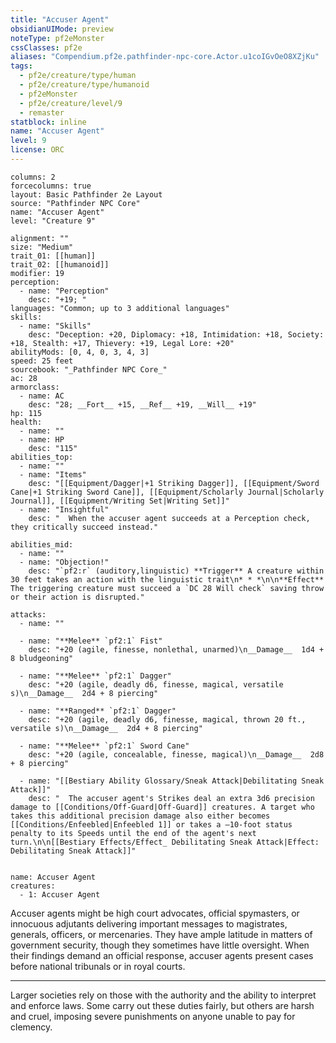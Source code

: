 ```yaml
---
title: "Accuser Agent"
obsidianUIMode: preview
noteType: pf2eMonster
cssClasses: pf2e
aliases: "Compendium.pf2e.pathfinder-npc-core.Actor.u1coIGvOeO8XZjKu" 
tags:
  - pf2e/creature/type/human
  - pf2e/creature/type/humanoid
  - pf2eMonster
  - pf2e/creature/level/9
  - remaster
statblock: inline
name: "Accuser Agent"
level: 9
license: ORC
---
```


```statblock
columns: 2
forcecolumns: true
layout: Basic Pathfinder 2e Layout
source: "Pathfinder NPC Core"
name: "Accuser Agent"
level: "Creature 9"

alignment: ""
size: "Medium"
trait_01: [[human]]
trait_02: [[humanoid]]
modifier: 19
perception:
  - name: "Perception"
    desc: "+19; "
languages: "Common; up to 3 additional languages"
skills:
  - name: "Skills"
    desc: "Deception: +20, Diplomacy: +18, Intimidation: +18, Society: +18, Stealth: +17, Thievery: +19, Legal Lore: +20"
abilityMods: [0, 4, 0, 3, 4, 3]
speed: 25 feet
sourcebook: "_Pathfinder NPC Core_"
ac: 28
armorclass:
  - name: AC
    desc: "28; __Fort__ +15, __Ref__ +19, __Will__ +19"
hp: 115
health:
  - name: ""
  - name: HP
    desc: "115"
abilities_top:
  - name: ""
  - name: "Items"
    desc: "[[Equipment/Dagger|+1 Striking Dagger]], [[Equipment/Sword Cane|+1 Striking Sword Cane]], [[Equipment/Scholarly Journal|Scholarly Journal]], [[Equipment/Writing Set|Writing Set]]"
  - name: "Insightful"
    desc: "  When the accuser agent succeeds at a Perception check, they critically succeed instead."

abilities_mid:
  - name: ""
  - name: "Objection!"
    desc: "`pf2:r` (auditory,linguistic) **Trigger** A creature within 30 feet takes an action with the linguistic trait\n* * *\n\n**Effect** The triggering creature must succeed a `DC 28 Will check` saving throw or their action is disrupted."

attacks:
  - name: ""

  - name: "**Melee** `pf2:1` Fist"
    desc: "+20 (agile, finesse, nonlethal, unarmed)\n__Damage__  1d4 + 8 bludgeoning"

  - name: "**Melee** `pf2:1` Dagger"
    desc: "+20 (agile, deadly d6, finesse, magical, versatile s)\n__Damage__  2d4 + 8 piercing"

  - name: "**Ranged** `pf2:1` Dagger"
    desc: "+20 (agile, deadly d6, finesse, magical, thrown 20 ft., versatile s)\n__Damage__  2d4 + 8 piercing"

  - name: "**Melee** `pf2:1` Sword Cane"
    desc: "+20 (agile, concealable, finesse, magical)\n__Damage__  2d8 + 8 piercing"

  - name: "[[Bestiary Ability Glossary/Sneak Attack|Debilitating Sneak Attack]]"
    desc: "  The accuser agent's Strikes deal an extra 3d6 precision damage to [[Conditions/Off-Guard|Off-Guard]] creatures. A target who takes this additional precision damage also either becomes [[Conditions/Enfeebled|Enfeebled 1]] or takes a –10-foot status penalty to its Speeds until the end of the agent's next turn.\n\n[[Bestiary Effects/Effect_ Debilitating Sneak Attack|Effect: Debilitating Sneak Attack]]"
 
```

```encounter-table
name: Accuser Agent
creatures:
  - 1: Accuser Agent
```



Accuser agents might be high court advocates, official spymasters, or innocuous adjutants delivering important messages to magistrates, generals, officers, or mercenaries. They have ample latitude in matters of government security, though they sometimes have little oversight. When their findings demand an official response, accuser agents present cases before national tribunals or in royal courts.

* * *

Larger societies rely on those with the authority and the ability to interpret and enforce laws. Some carry out these duties fairly, but others are harsh and cruel, imposing severe punishments on anyone unable to pay for clemency.

